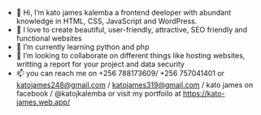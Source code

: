 - 👋 Hi, I’m kato james kalemba a frontend deeloper with abundant knowledge in HTML, CSS, JavaScript and WordPress.
- 👀 I love to create beautiful, user-friendly, attractive, SEO friendly and functional websites
- 🌱 I’m currently learning python and php
- 💞️ I’m looking to collaborate on different things like hosting websites, writting a report for your project and data security
- 📫 you can reach me on +256 788173609/ +256 757041401 or katojames248@gmail.com / katojames319@gmail.com / kato james on facebook / @katojkalemba or visit my portfoilo at https://kato-james.web.app/



<!---
Kato669/Kato669 is a ✨ special ✨ repository because its `README.md` (this file) appears on your GitHub profile.
You can click the Preview link to take a look at your changes.
--->
